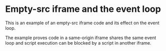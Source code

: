 # Empty-src iframe and the event loop

This is an example of an empty-src iframe code and its effect on the event loop.

The example proves code in a same-origin iframe shares the same event loop and script execution can be blocked by a script in another iframe.
